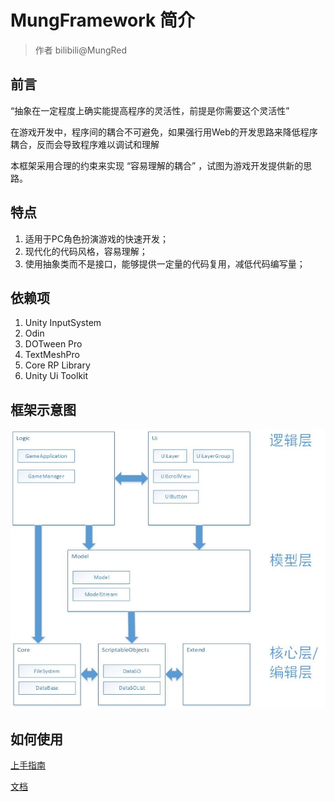# MungFramework 简介

>作者 bilibili@MungRed

## 前言

“抽象在一定程度上确实能提高程序的灵活性，前提是你需要这个灵活性”

在游戏开发中，程序间的耦合不可避免，如果强行用Web的开发思路来降低程序耦合，反而会导致程序难以调试和理解

本框架采用合理的约束来实现 “容易理解的耦合” ，试图为游戏开发提供新的思路。

## 特点

1. 适用于PC角色扮演游戏的快速开发；
2. 现代化的代码风格，容易理解；
3. 使用抽象类而不是接口，能够提供一定量的代码复用，减低代码编写量；

## 依赖项

1. Unity InputSystem
2. Odin
3. DOTween Pro
4. TextMeshPro
5. Core RP Library
6. Unity Ui Toolkit

## 框架示意图

![框架示意图](./MungFramework/Document/框架示意图.jpg)

## 如何使用

[上手指南](./MungFramework/Document/上手指南.md)

[文档](./MungFramework/Document/文档.md)
